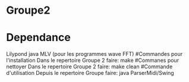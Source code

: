 # Groupe2
# Dependance
Lilypond
java
MLV (pour les programmes wave FFT)
#Commandes pour l'installation
Dans le repertoire Groupe 2 faire:
make
#Commanes pour nettoyer
Dans le repertoire Groupe 2 faire:
make clean
#Commande d'utilisation
Depuis le repertoire Groupe faire:
java ParserMidi/Swing